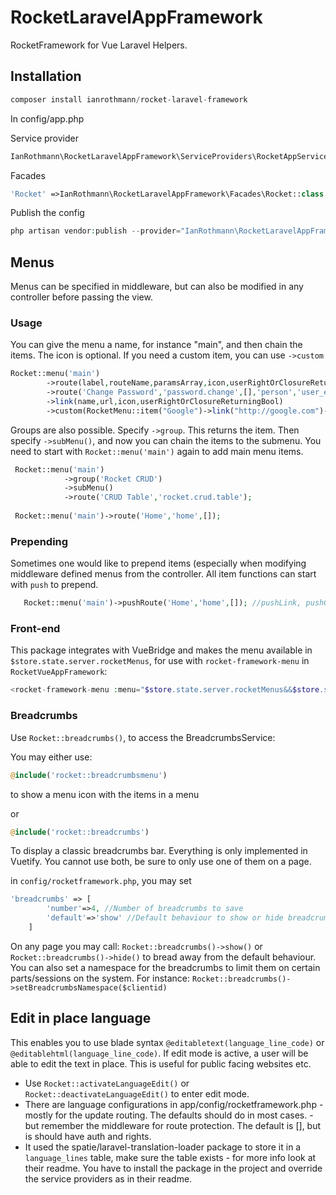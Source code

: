 # RocketLaravelAppFramework
RocketFramework for Vue Laravel Helpers.

## Installation 

```php
composer install ianrothmann/rocket-laravel-framework
```
In config/app.php

Service provider 
```php
IanRothmann\RocketLaravelAppFramework\ServiceProviders\RocketAppServiceProvider::class
```

Facades
```php
'Rocket' =>IanRothmann\RocketLaravelAppFramework\Facades\Rocket::class
```

Publish the config

```php
php artisan vendor:publish --provider="IanRothmann\RocketLaravelAppFramework\ServiceProviders\RocketAppServiceProvider"  --tag="config"
```

## Menus
Menus can be specified in middleware, but can also be modified in any controller before passing the view.

### Usage
You can give the menu a name, for instance "main", and then chain the items. The icon is optional. If you need a custom item, you can use `->custom`

```php
Rocket::menu('main')
        ->route(label,routeName,paramsArray,icon,userRightOrClosureReturningBool)
        ->route('Change Password','password.change',[],'person','user_edit')
        ->link(name,url,icon,userRightOrClosureReturningBool) 
        ->custom(RocketMenu::item("Google")->link("http://google.com")->hint('Go to Google')->icon('delete')->id('google')->target('_blank')->right(userRightOrClosureReturningBool));
```

Groups are also possible. Specify `->group`. This returns the item. Then specify `->subMenu()`, and now you can chain the items to the submenu. You need to start with `Rocket::menu('main')` again to add main menu items.

```php
 Rocket::menu('main')
            ->group('Rocket CRUD')
            ->subMenu()
            ->route('CRUD Table','rocket.crud.table');
            
 Rocket::menu('main')->route('Home','home',[]);
```
### Prepending
Sometimes one would like to prepend items (especially when modifying middleware defined menus from the controller. All item functions can start with `push` to prepend.

```php
   Rocket::menu('main')->pushRoute('Home','home',[]); //pushLink, pushGroup, pushCustom etc.
```

### Front-end

This package integrates with VueBridge and makes the menu available in `$store.state.server.rocketMenus`, for use with `rocket-framework-menu` in `RocketVueAppFramework`:

```php
<rocket-framework-menu :menu="$store.state.server.rocketMenus&&$store.state.server.rocketMenus.main"></rocket-framework-menu>
```

### Breadcrumbs

Use `Rocket::breadcrumbs()`, to access the BreadcrumbsService:

You may either use:
```php
@include('rocket::breadcrumbsmenu')
```
to show a menu icon with the items in a menu

or
```php
@include('rocket::breadcrumbs')
```
To display a classic breadcrumbs bar. Everything is only implemented in Vuetify. You cannot use both, be sure to only use one of them on a page.

in `config/rocketframework.php`, you may set
```php
'breadcrumbs' => [
        'number'=>4, //Number of breadcrumbs to save
        'default'=>'show' //Default behaviour to show or hide breadcrumbs
    ]
```

On any page you may call: `Rocket::breadcrumbs()->show()` or `Rocket::breadcrumbs()->hide()` to bread away from the default behaviour. You can also set a namespace for the breadcrumbs to limit them on certain parts/sessions on the system. For instance: `Rocket::breadcrumbs()->setBreadcrumbsNamespace($clientid)`

## Edit in place language
This enables you to use blade syntax `@editabletext(language_line_code)` or `@editablehtml(language_line_code)`. If edit mode is active, a user will be able to edit the text in place. This is useful for public facing websites etc.

* Use `Rocket::activateLanguageEdit()` or `Rocket::deactivateLanguageEdit()` to enter edit mode.
* There are language configurations in app/config/rocketframework.php - mostly for the update routing. The defaults should do in most cases. - but remember the middleware for route protection. The default is [], but is should have auth and rights.
* It used the spatie/laravel-translation-loader package to store it in a `language_lines` table, make sure the table exists - for more info look at their readme. You have to install the package in the project and override the service providers as in their readme.

